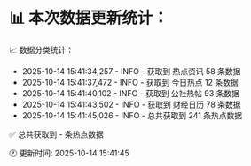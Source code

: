 📊 本次数据更新统计：
==========================

📈 数据分类统计：
- 2025-10-14 15:41:34,257 - INFO - 获取到 热点资讯 58 条数据
- 2025-10-14 15:41:37,472 - INFO - 获取到 今日热点 12 条数据
- 2025-10-14 15:41:40,102 - INFO - 获取到 公社热帖 93 条数据
- 2025-10-14 15:41:43,502 - INFO - 获取到 财经日历 78 条数据
- 2025-10-14 15:41:45,026 - INFO - 总共获取到 241 条热点数据

✅ 总共获取到 - 条热点数据

🕐 更新时间: 2025-10-14 15:41:45
